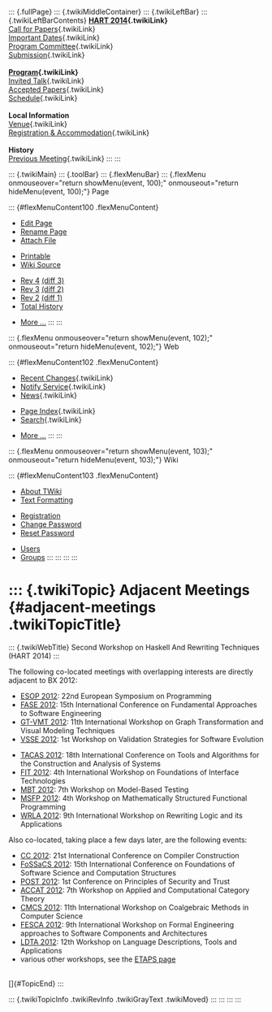 ::: {.fullPage}
::: {.twikiMiddleContainer}
::: {.twikiLeftBar}
::: {.twikiLeftBarContents}
**[HART 2014](WebHome){.twikiLink}**\
[Call for Papers](CallForPapers){.twikiLink}\
[Important Dates](ImportantDates){.twikiLink}\
[Program Committee](ProgramCommittee){.twikiLink}\
[Submission](PaperSubmission){.twikiLink}\
\
**[Program](Program){.twikiLink}**\
[Invited Talk](InvitedTalks){.twikiLink}\
[Accepted Papers](AcceptedPapers){.twikiLink}\
[Schedule](Program){.twikiLink}\
\
**Local Information**\
[Venue](WorkshopVenue){.twikiLink}\
[Registration & Accommodation](RegistrationAndAccomodation){.twikiLink}\
\
**History**\
[Previous Meeting](PreviousMeetings){.twikiLink}
:::
:::

::: {.twikiMain}
::: {.toolBar}
::: {.flexMenuBar}
::: {.flexMenu onmouseover="return showMenu(event, 100);" onmouseout="return hideMenu(event, 100);"}
Page

::: {#flexMenuContent100 .flexMenuContent}
-   [Edit
    Page](http://www.program-transformation.org/edit/HART14/AdjacentMeetings?t=1536828898)
-   [Rename
    Page](http://www.program-transformation.org/rename/HART14/AdjacentMeetings)
-   [Attach
    File](http://www.program-transformation.org/attach/HART14/AdjacentMeetings)

<!-- -->

-   [Printable](http://www.program-transformation.org/view/HART14/AdjacentMeetings?skin=print.pattern)
-   [Wiki
    Source](http://www.program-transformation.org/view/HART14/AdjacentMeetings?skin=text&raw=on&contenttype=text/plain)

<!-- -->

-   [Rev
    4](http://www.program-transformation.org/view/HART14/AdjacentMeetings?rev=1.4)
    [(diff 3)](http://www.program-transformation.org/rdiff/HART14/AdjacentMeetings?rev1=1.4&rev2=1.3)
-   [Rev
    3](http://www.program-transformation.org/view/HART14/AdjacentMeetings?rev=1.3)
    [(diff 2)](http://www.program-transformation.org/rdiff/HART14/AdjacentMeetings?rev1=1.3&rev2=1.2)
-   [Rev
    2](http://www.program-transformation.org/view/HART14/AdjacentMeetings?rev=1.2)
    [(diff 1)](http://www.program-transformation.org/rdiff/HART14/AdjacentMeetings?rev1=1.2&rev2=1.1)
-   [Total
    History](http://www.program-transformation.org/rdiff/HART14/AdjacentMeetings)

<!-- -->

-   [More
    \...](http://www.program-transformation.org/oops/HART14/AdjacentMeetings?template=oopsmore&param1=1.4&param2=1.4)
:::
:::

::: {.flexMenu onmouseover="return showMenu(event, 102);" onmouseout="return hideMenu(event, 102);"}
Web

::: {#flexMenuContent102 .flexMenuContent}
-   [Recent Changes](WebChanges){.twikiLink}
-   [Notify Service](WebNotify){.twikiLink}
-   [News](WebNews){.twikiLink}

<!-- -->

-   [Page Index](WebIndex){.twikiLink}
-   [Search](WebSearch){.twikiLink}

<!-- -->

-   [More
    \...](http://www.program-transformation.org/oops/HART14/AdjacentMeetings?template=oopsmore&param1=1.4&param2=1.4)
:::
:::

::: {.flexMenu onmouseover="return showMenu(event, 103);" onmouseout="return hideMenu(event, 103);"}
Wiki

::: {#flexMenuContent103 .flexMenuContent}
-   [About
    TWiki](http://www.program-transformation.org/view/TWiki/WebHome)
-   [Text
    Formatting](http://www.program-transformation.org/view/TWiki/TextFormattingRules)

<!-- -->

-   [Registration](http://www.program-transformation.org/view/TWiki/TWikiRegistration)
-   [Change
    Password](http://www.program-transformation.org/view/TWiki/ChangePassword)
-   [Reset
    Password](http://www.program-transformation.org/view/TWiki/ResetPassword)

<!-- -->

-   [Users](http://www.program-transformation.org/view/Main/TWikiUsers)
-   [Groups](http://www.program-transformation.org/view/Main/TWikiGroups)
:::
:::
:::
:::

::: {.twikiTopic}
Adjacent Meetings {#adjacent-meetings .twikiTopicTitle}
=================

::: {.twikiWebTitle}
Second Workshop on Haskell And Rewriting Techniques (HART 2014)
:::

The following co-located meetings with overlapping interests are
directly adjacent to BX 2012:

-   [ESOP 2012](http://www2.in.tum.de/esop2012/): 22nd European
    Symposium on Programming
-   [FASE 2012](http://www.etaps.org/2012/fase): 15th International
    Conference on Fundamental Approaches to Software Engineering
-   [GT-VMT 2012](http://www.cem.brighton.ac.uk/gt-vmt12/): 11th
    International Workshop on Graph Transformation and Visual Modeling
    Techniques
-   [VSSE 2012](http://sysrun.haifa.il.ibm.com/hrl/vsse2012/): 1st
    Workshop on Validation Strategies for Software Evolution

<!-- -->

-   [TACAS 2012](http://www.etaps.org/2012/tacas): 18th International
    Conference on Tools and Algorithms for the Construction and Analysis
    of Systems
-   [FIT 2012](http://fit2012.pst.ifi.lmu.de/): 4th International
    Workshop on Foundations of Interface Technologies
-   [MBT 2012](http://mbt-workshop.org/): 7th Workshop on Model-Based
    Testing
-   [MSFP 2012](http://cs.ioc.ee/msfp/msfp2012/): 4th Workshop on
    Mathematically Structured Functional Programming
-   [WRLA 2012](http://www.lcc.uma.es/~duran/WRLA12/): 9th International
    Workshop on Rewriting Logic and its Applications

Also co-located, taking place a few days later, are the following
events:

-   [CC 2012](http://www.etaps.org/2012/cc): 21st International
    Conference on Compiler Construction
-   [FoSSaCS 2012](http://www.etaps.org/2012/fossacs): 15th
    International Conference on Foundations of Software Science and
    Computation Structures
-   [POST 2012](http://web.cs.wpi.edu/~guttman/post12/): 1st Conference
    on Principles of Security and Trust
-   [ACCAT 2012](http://www.cosy.sbg.ac.at/~tsoboll/ACCAT/index.php):
    7th Workshop on Applied and Computational Category Theory
-   [CMCS 2012](http://coalg.org/cmcs12/): 11th International Workshop
    on Coalgebraic Methods in Computer Science
-   [FESCA 2012](http://fesca.ipd.kit.edu/fesca2012/): 9th International
    Workshop on Formal Engineering approaches to Software Components and
    Architectures
-   [LDTA 2012](http://ldta.info/): 12th Workshop on Language
    Descriptions, Tools and Applications
-   various other workshops, see the [ETAPS
    page](http://www.etaps.org/2012/workshops)

\
[]{#TopicEnd}
:::

::: {.twikiTopicInfo .twikiRevInfo .twikiGrayText .twikiMoved}
:::
:::
:::
:::
